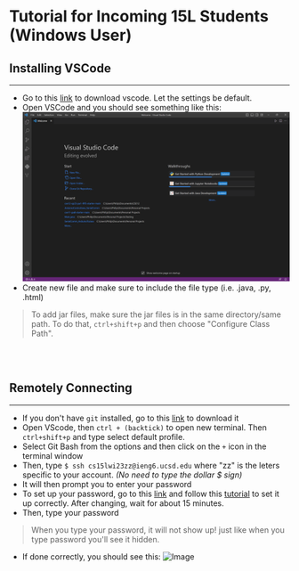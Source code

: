 # Tutorial for Incoming 15L Students (Windows User)


## Installing VSCode 
---
* Go to this [link](https://code.visualstudio.com/download) to download vscode. Let the settings be default. 
* Open VSCode and you should see something like this: ![Image](https://github.com/1618lip/cse15l-lab-reports/blob/main/Screenshot%202023-04-06%20193104.png?raw=true) 
* Create new file and make sure to include the file type (i.e. .java, .py, .html) 
> To add jar files, make sure the jar files is in the same directory/same path. To do that, `ctrl+shift+p` and then choose "Configure Class Path". 
</br>
</br>

## Remotely Connecting
---
* If you don't have `git` installed, go to this [link](https://git-scm.com/download/win) to download it 
* Open VScode, then `ctrl + (backtick)` to open new terminal. Then `ctrl+shift+p` and type select default profile. 
* Select Git Bash from the options and then click on the `+` icon in the terminal window
* Then, type `$ ssh cs15lwi23zz@ieng6.ucsd.edu` where "zz" is the leters specific to your account. _(No need to type the dollar $ sign)_
* It will then prompt you to enter your password 
* To set up your password, go to this [link](https://sdacs.ucsd.edu/~icc/index.php) and follow this [tutorial](https://docs.google.com/document/d/1hs7CyQeh-MdUfM9uv99i8tqfneos6Y8bDU0uhn1wqho/edit) to set it up correctly. After changing, wait for about 15 minutes.
* Then, type your password
> When you type your password, it will not show up! just like when you type password you'll see it hidden. 
* If done correctly, you should see this: ![Image]()
